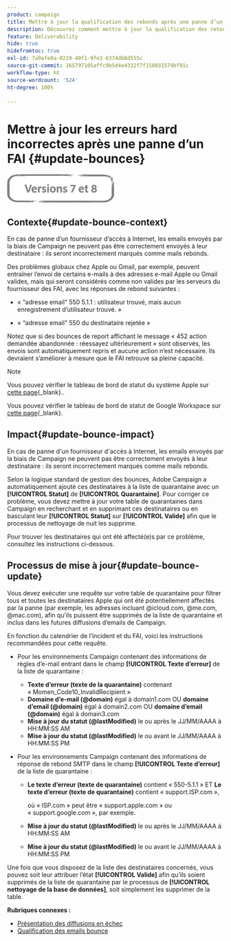 ```yaml
---
product: campaign
title: Mettre à jour la qualification des rebonds après une panne d’un FAI
description: Découvrez comment mettre à jour la qualification des retours après une panne dʼun fournisseur dʼaccès à Internet
feature: Deliverability
hide: true
hidefromtoc: true
exl-id: 7a9afe0a-0219-40f1-9fe2-6374db8d555c
source-git-commit: 165797105affc9b5d4e4332f7f158031579bf91c
workflow-type: ht
source-wordcount: '524'
ht-degree: 100%

---
```


# Mettre à jour les erreurs hard incorrectes après une panne d’un FAI {#update-bounces}

![](../../assets/common.svg)

## Contexte{#update-bounce-context}

En cas de panne d’un fournisseur d’accès à Internet, les emails envoyés par la biais de Campaign ne peuvent pas être correctement envoyés à leur destinataire : ils seront incorrectement marqués comme mails rebonds.

Des problèmes globaux chez Apple ou Gmail, par exemple, peuvent entraîner l’envoi de certains e-mails à des adresses e-mail Apple ou Gmail valides, mais qui seront considérés comme non valides par les serveurs du fournisseur des FAI, avec les réponses de rebond suivantes :

* « “adresse email” 550 5.1.1 : utilisateur trouvé, mais aucun enregistrement d’utilisateur trouvé. »

* « “adresse email” 550 du destinataire rejetée »

Notez que si des bounces de report affichant le message « 452 action demandée abandonnée : réessayez ultérieurement » sont observés, les envois sont automatiquement repris et aucune action n’est nécessaire. Ils devraient s’améliorer à mesure que le FAI retrouve sa pleine capacité.

>[!NOTE]
>
>Vous pouvez vérifier le tableau de bord de statut du système Apple sur [cette page](https://www.apple.com/fr/support/systemstatus/){_blank}..
>
>Vous pouvez vérifier le tableau de bord de statut de Google Workspace sur [cette page](https://www.google.com/appsstatus#hl=fr&amp;v=status){_blank}.

## Impact{#update-bounce-impact}

En cas de panne d&#39;un fournisseur d&#39;accès à Internet, les emails envoyés par la biais de Campaign ne peuvent pas être correctement envoyés à leur destinataire : ils seront incorrectement marqués comme mails rebonds.

Selon la logique standard de gestion des bounces, Adobe Campaign a automatiquement ajouté ces destinataires à la liste de quarantaine avec un **[!UICONTROL Statut]** de **[!UICONTROL Quarantaine]**. Pour corriger ce problème, vous devez mettre à jour votre table de quarantaines dans Campaign en recherchant et en supprimant ces destinataires ou en basculant leur **[!UICONTROL Statut]** sur **[!UICONTROL Valide]** afin que le processus de nettoyage de nuit les supprime.

Pour trouver les destinataires qui ont été affecté(e)s par ce problème, consultez les instructions ci-dessous.

## Processus de mise à jour{#update-bounce-update}

Vous devez exécuter une requête sur votre table de quarantaine pour filtrer tous et toutes les destinataires Apple qui ont été potentiellement affectés par la panne (par exemple, les adresses incluant @icloud.com, @me.com, @mac.com), afin qu’ils puissent être supprimés de la liste de quarantaine et inclus dans les futures diffusions d’emails de Campaign.

En fonction du calendrier de l’incident et du FAI, voici les instructions recommandées pour cette requête.

* Pour les environnements Campaign contenant des informations de règles d’e-mail entrant dans le champ **[!UICONTROL Texte d’erreur]** de la liste de quarantaine :

   * **Texte d’erreur (texte de la quarantaine)** contenant « Momen_Code10_InvalidRecipient »
   * **Domaine d’e-mail (@domain)** égal à domain1.com OU **domaine d’email (@domain)** égal à domain2.com OU **domaine d’email (@domain)** égal à domain3.com
   * **Mise à jour du statut (@lastModified)** le ou après le JJ/MM/AAAA à HH:MM:SS AM
   * **Mise à jour du statut (@lastModified)** le ou avant le JJ/MM/AAAA à HH:MM:SS PM

* Pour les environnements Campaign contenant des informations de réponse de rebond SMTP dans le champ **[!UICONTROL Texte d’erreur]** de la liste de quarantaine :

   * **Le texte d’erreur (texte de quarantaine)** contient « 550-5.1.1 » ET **Le texte d’erreur (texte de quarantaine)** contient « support.ISP.com »,

      où « ISP.com » peut être « support.apple.com » ou « support.google.com », par exemple.

   * **Mise à jour du statut (@lastModified)** le ou après le JJ/MM/AAAA à HH:MM:SS AM
   * **Mise à jour du statut (@lastModified)** le ou avant le JJ/MM/AAAA à HH:MM:SS PM


Une fois que vous disposez de la liste des destinataires concernés, vous pouvez soit leur attribuer l’état **[!UICONTROL Valide]** afin qu’ils soient supprimés de la liste de quarantaine par le processus de **[!UICONTROL nettoyage de la base de données]**, soit simplement les supprimer de la table.

**Rubriques connexes :**
* [Présentation des diffusions en échec](understanding-delivery-failures.md)
* [Qualification des emails bounce   ](understanding-delivery-failures.md#bounce-mail-qualification)
